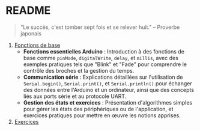 # README
> "Le succès, c'est tomber sept fois et se relever huit." – Proverbe japonais

1. [Fonctions de base](C02_fonctions_comm.md)
    - **Fonctions essentielles Arduino** : Introduction à des fonctions de base comme `pinMode`, `digitalWrite`, `delay`, et `millis`, avec des exemples pratiques tels que "Blink" et "Fade" pour comprendre le contrôle des broches et la gestion du temps.
    - **Communication série** : Explications détaillées sur l'utilisation de `Serial.begin()`, `Serial.print()`, et `Serial.println()` pour échanger des données entre l'Arduino et un ordinateur, ainsi que des concepts liés aux ports série et au protocole UART.
    - **Gestion des états et exercices** : Présentation d'algorithmes simples pour gérer les états des périphériques ou de l'application, et exercices pratiques pour mettre en œuvre les notions apprises.
2. [Exercices](./C02_fonctions_comm_exo.md)